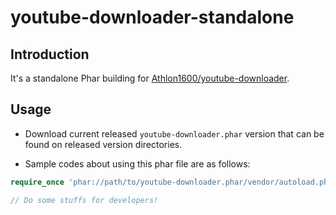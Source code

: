 # youtube-downloader-standalone

## Introduction

It's a standalone Phar building for [Athlon1600/youtube-downloader](https://github.com/Athlon1600/youtube-downloader).

## Usage

- Download current released `youtube-downloader.phar` version that can be found on released version directories.

- Sample codes about using this phar file are as follows:

```php
require_once 'phar://path/to/youtube-downloader.phar/vendor/autoload.php';

// Do some stuffs for developers!
```
